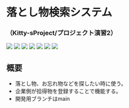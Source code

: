 # 落とし物検索システム
### （Kitty-sProject/プロジェクト演習2）
<img src="https://img.shields.io/badge/php-v5.6~-red"> <img src="https://img.shields.io/badge/mysql-v5.7~-yellow"> <img src="https://img.shields.io/badge/jquery-v3.5.1-green"> <img src="https://img.shields.io/badge/html-orange"> <img src="https://img.shields.io/badge/css-orange"> <img src="https://img.shields.io/badge/javascript-orange">
<img src="https://img.shields.io/badge/PHPMailer-v6.1.8-blue">
## 概要
 - 落とし物、お忘れ物などを探したい時に使う。
 - 企業側が拾得物を登録することで機能する。
 - 開発用ブランチはmain

